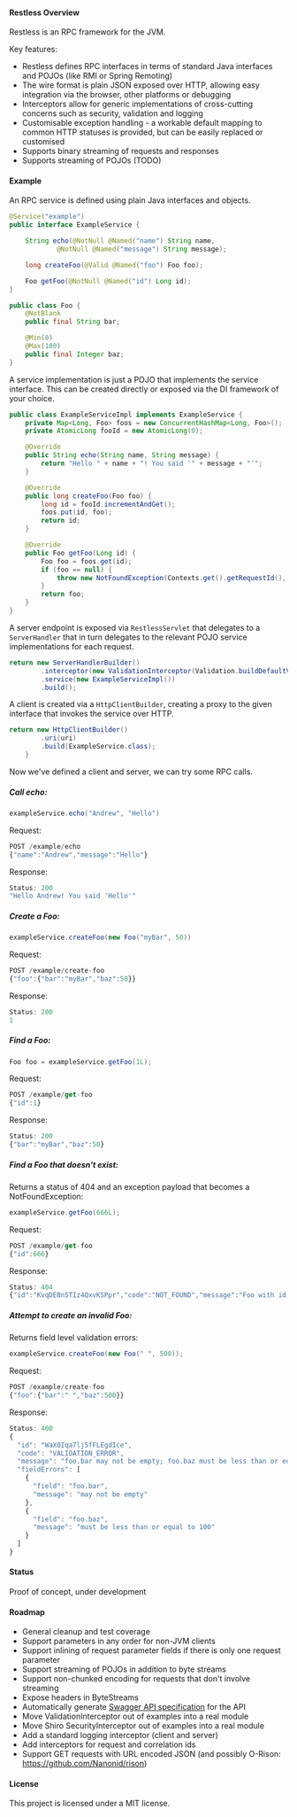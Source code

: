 #### Restless Overview

Restless is an RPC framework for the JVM.

Key features:

* Restless defines RPC interfaces in terms of standard Java interfaces and POJOs (like RMI or Spring Remoting)
* The wire format is plain JSON exposed over HTTP, allowing easy integration via the browser, other platforms or debugging
* Interceptors allow for generic implementations of cross-cutting concerns such as security, validation and logging
* Customisable exception handling - a workable default mapping to common HTTP statuses is provided, but can
be easily replaced or customised
* Supports binary streaming of requests and responses
* Supports streaming of POJOs (TODO)

#### Example

An RPC service is defined using plain Java interfaces and objects.

```java
@Service("example")
public interface ExampleService {

    String echo(@NotNull @Named("name") String name,
            @NotNull @Named("message") String message);

    long createFoo(@Valid @Named("foo") Foo foo);

    Foo getFoo(@NotNull @Named("id") Long id);
}

public class Foo {
    @NotBlank
    public final String bar;

    @Min(0)
    @Max(100)
    public final Integer baz;
}
```

A service implementation is just a POJO that implements the service interface. This can be
created directly or exposed via the DI framework of your choice.

```java
public class ExampleServiceImpl implements ExampleService {
    private Map<Long, Foo> foos = new ConcurrentHashMap<Long, Foo>();
    private AtomicLong fooId = new AtomicLong(0);

    @Override
    public String echo(String name, String message) {
        return "Hello " + name + "! You said '" + message + "'";
    }

    @Override
    public long createFoo(Foo foo) {
        long id = fooId.incrementAndGet();
        foos.put(id, foo);
        return id;
    }

    @Override
    public Foo getFoo(Long id) {
        Foo foo = foos.get(id);
        if (foo == null) {
            throw new NotFoundException(Contexts.get().getRequestId(), "Foo with id '" + id + "' does not exist", null);
        }
        return foo;
    }
}
```

A server endpoint is exposed via `RestlessServlet` that delegates to a `ServerHandler` that in
turn delegates to the relevant POJO service implementations for each request.

```java
return new ServerHandlerBuilder()
        .interceptor(new ValidationInterceptor(Validation.buildDefaultValidatorFactory().getValidator()))
        .service(new ExampleServiceImpl())
        .build();
```

A client is created via a `HttpClientBuilder`, creating a proxy to the given interface that invokes
the service over HTTP.

```java
return new HttpClientBuilder()
        .uri(uri)
        .build(ExampleService.class);
    }
```

Now we've defined a client and server, we can try some RPC calls.

##### Call echo:
```java
exampleService.echo("Andrew", "Hello")
```
Request:
```javascript
POST /example/echo
{"name":"Andrew","message":"Hello"}
```
Response:
```javascript
Status: 200
"Hello Andrew! You said 'Hello'"
```

##### Create a Foo:
```java
exampleService.createFoo(new Foo("myBar", 50))
```
Request:
```javascript
POST /example/create-foo
{"foo":{"bar":"myBar","baz":50}}
```
Response:
```javascript
Status: 200
1
```

##### Find a Foo:
```java
Foo foo = exampleService.getFoo(1L);
```
Request:
```javascript
POST /example/get-foo
{"id":1}
```
Response:
```javascript
Status: 200
{"bar":"myBar","baz":50}
```

##### Find a Foo that doesn't exist:

Returns a status of 404 and an exception payload that becomes a NotFoundException:

```java
exampleService.getFoo(666L);
```
Request:
```javascript
POST /example/get-foo
{"id":666}
```
Response:
```javascript
Status: 404
{"id":"KvqDEBn5TIz4QxvKSPpr","code":"NOT_FOUND","message":"Foo with id '666' does not exist"}
```

##### Attempt to create an invalid Foo:

Returns field level validation errors:

```java
exampleService.createFoo(new Foo(" ", 500));
```
Request:
```javascript
POST /example/create-foo
{"foo":{"bar":" ","baz":500}}
```
Response:
```javascript
Status: 400
{
  "id": "WaX0Iqa7lj5fFLEgdIce",
  "code": "VALIDATION_ERROR",
  "message": "foo.bar may not be empty; foo.baz must be less than or equal to 100",
  "fieldErrors": [
    {
      "field": "foo.bar",
      "message": "may not be empty"
    },
    {
      "field": "foo.baz",
      "message": "must be less than or equal to 100"
    }
  ]
}
```

#### Status

Proof of concept, under development

#### Roadmap

* General cleanup and test coverage
* Support parameters in any order for non-JVM clients
* Support inlining of request parameter fields if there is only one request parameter
* Support streaming of POJOs in addition to byte streams
* Support non-chunked encoding for requests that don't involve streaming
* Expose headers in ByteStreams
* Automatically generate [Swagger API specification](http://swagger.io/specification/) for the API
* Move ValidationInterceptor out of examples into a real module
* Move Shiro SecurityInterceptor out of examples into a real module
* Add a standard logging interceptor (client and server)
* Add interceptors for request and correlation ids
* Support GET requests with URL encoded JSON (and possibly O-Rison: https://github.com/Nanonid/rison)

#### License
This project is licensed under a MIT license.